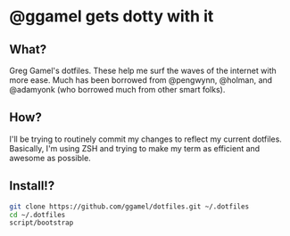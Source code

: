 # @ggamel gets dotty with it

## What?

Greg Gamel's dotfiles. These help me surf the waves of the internet with more ease. Much has been borrowed from @pengwynn, @holman, and @adamyonk (who borrowed much from other smart folks).

## How?

I'll be trying to routinely commit my changes to reflect my current dotfiles. Basically, I'm using ZSH and trying to make my term as efficient and awesome as possible.

## Install!?

```sh
git clone https://github.com/ggamel/dotfiles.git ~/.dotfiles
cd ~/.dotfiles
script/bootstrap
```